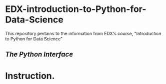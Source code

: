 # EDX-introduction-to-Python-for-Data-Science
This repository pertains to the information from EDX's course, "Introduction to Python for Data Science"

## *The Python Interface*
# Instruction.
